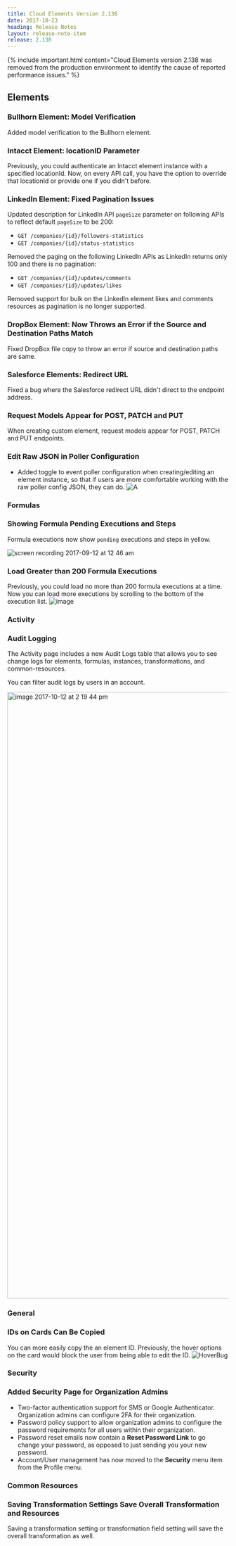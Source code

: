 ```yaml
---
title: Cloud Elements Version 2.138
date: 2017-10-23
heading: Release Notes
layout: release-note-item
release: 2.138
---
```


{% include important.html content="Cloud Elements version 2.138 was removed from the production environment to identify the cause of reported performance issues." %}

## Elements

### Bullhorn Element: Model Verification

Added model verification to the Bullhorn element.

### Intacct Element: locationID Parameter

Previously, you could authenticate an Intacct element instance with a specified locationId. Now, on every API call, you have the option to override that locationId or provide one if you didn't before.

### LinkedIn Element: Fixed Pagination Issues

Updated description for LinkedIn API `pageSize` parameter on following APIs to reflect default `pageSize` to be 200:

* `GET /companies/{id}/followers-statistics`
* `GET /companies/{id}/status-statistics`

Removed the paging on the following LinkedIn APIs as LinkedIn returns only 100 and there is no pagination:

* `GET /companies/{id}/updates/comments`
* `GET /companies/{id}/updates/likes`

Removed support for bulk on the LinkedIn element likes and comments resources as pagination is no longer supported.

### DropBox Element: Now Throws an Error if the Source and Destination Paths Match

Fixed DropBox file copy to throw an error if source and destination paths are same.

### Salesforce Elements: Redirect URL

Fixed a bug where the Salesforce redirect URL didn't direct to the endpoint address.

### Request Models Appear for POST, PATCH and PUT

When creating custom element, request models appear for POST, PATCH and PUT endpoints.

### Edit Raw JSON in Poller Configuration

* Added toggle to event poller configuration when creating/editing an element instance, so that if users are more comfortable working with the raw poller config JSON, they can do.
![A](https://cl.ly/2d2e2X2q0S12/Screen%20Recording%202017-09-28%20at%2001.41%20PM.gif)

### Formulas

### Showing Formula Pending Executions and Steps

Formula executions now show `pending` executions and steps in yellow.

![screen recording 2017-09-12 at 12 46 am](https://user-images.githubusercontent.com/2327802/30398475-1fadcb18-9896-11e7-8438-24c95bcdc71b.gif)

### Load Greater than 200 Formula Executions

Previously, you could load no more than 200 formula executions at a time. Now you can load more executions by scrolling to the bottom of the execution list.
![image](https://cl.ly/072m3p3N202v/Screen%20Recording%202017-09-27%20at%2011.38%20AM.gif)

### Activity

### Audit Logging

The Activity page includes a new Audit Logs table that allows you to see change logs for elements, formulas, instances, transformations, and common-resources.

You can filter audit logs by users in an account.

<img width="1379" alt="image 2017-10-12 at 2 19 44 pm" src="https://user-images.githubusercontent.com/5649638/31517343-d92a40fc-af58-11e7-9485-f9eea1bd8b65.png">

### General

### IDs on Cards Can Be Copied

You can more easily copy the an element ID.  Previously, the hover options on the card would block the user from being able to edit the ID.
![HoverBug](https://cl.ly/1f3d3s3I3D1h/Screen%20Recording%202017-09-28%20at%2001.40%20PM.gif)

### Security

### Added Security Page for Organization Admins

* Two-factor authentication support for SMS or Google Authenticator.  Organization admins can configure 2FA for their organization.
* Password policy support to allow organization admins to configure the password requirements for all users within their organization.
* Password reset emails now contain a **Reset Password Link** to go change your password, as opposed to just sending you your new password.
* Account/User management has now moved to the **Security** menu item from the Profile menu.

### Common Resources

### Saving Transformation Settings Save Overall Transformation and Resources

Saving a transformation setting or transformation field setting will save the overall transformation as well.
